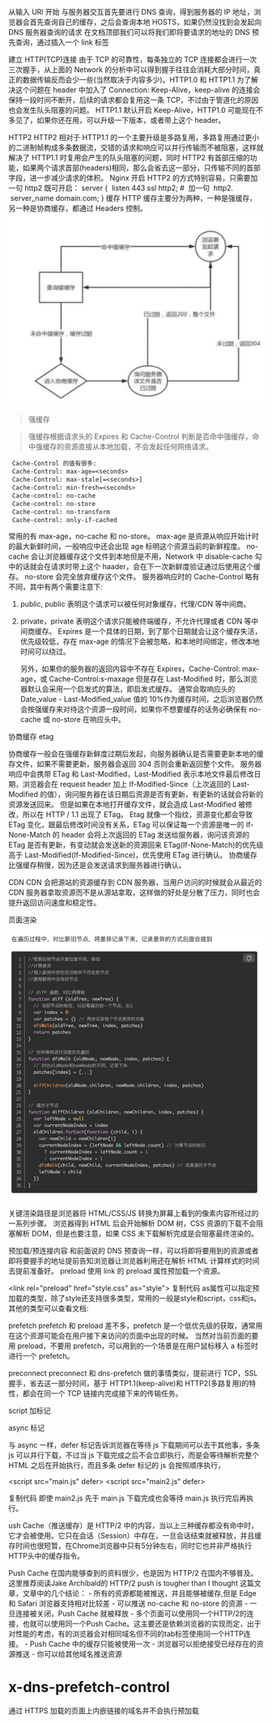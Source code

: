 从输入 URl 开始
与服务器交互首先要进行 DNS 查询，得到服务器的 IP 地址，浏览器会首先查询自己的缓存，之后会查询本地 HOSTS，如果仍然没找到会发起向 DNS 服务器查询的请求
在文档顶部我们可以将我们即将要请求的地址的 DNS 预先查询，通过插入一个 link 标签

<link rel="dns-prefetch" href="https://fonts.googleapis.com/">

建立 HTTP(TCP)连接
由于 TCP 的可靠性，每条独立的 TCP 连接都会进行一次三次握手，从上面的 Network 的分析中可以得到握手往往会消耗大部分时间，真正的数据传输反而会少一些(当然取决于内容多少)。HTTP1.0 和 HTTP1.1 为了解决这个问题在 header 中加入了 Connection: Keep-Alive，keep-alive 的连接会保持一段时间不断开，后续的请求都会复用这一条 TCP，不过由于管道化的原因也会发生队头阻塞的问题。
HTTP1.1 默认开启 Keep-Alive，HTTP1.0 可能现在不多见了，如果你还在用，可以升级一下版本，或者带上这个 header。

HTTP2
HTTP2 相对于 HTTP1.1 的一个主要升级是多路复用，多路复用通过更小的二进制帧构成多条数据流，交错的请求和响应可以并行传输而不被阻塞，这样就解决了 HTTP1.1 时复用会产生的队头阻塞的问题，同时 HTTP2 有首部压缩的功能，如果两个请求首部(headers)相同，那么会省去这一部分，只传输不同的首部字段，进一步减少请求的体积。
Nginx 开启 HTTP2 的方式特别容易，只需要加一句 http2 既可开启：
server {
 listen 443 ssl http2; #  加一句  http2.
 server_name domain.com;
}
缓存
HTTP 缓存主要分为两种，一种是强缓存，另一种是协商缓存，都通过 Headers 控制。
![avatar](https://github.com/freezestanley/rollstone/blob/main/%E5%85%B6%E4%BB%96/缓存/a.jpg)

> 强缓存

> 强缓存根据请求头的 Expires 和 Cache-Control 判断是否命中强缓存，命中强缓存的资源直接从本地加载，不会发起任何网络请求。

```
 Cache-Control 的值有很多:
 Cache-Control: max-age=<seconds>
 Cache-Control: max-stale[=<seconds>]
 Cache-Control: min-fresh=<seconds>
 Cache-control: no-cache
 Cache-control: no-store
 Cache-control: no-transform
 Cache-control: only-if-cached
```

常用的有 max-age，no-cache 和 no-store。
max-age 是资源从响应开始计时的最大新鲜时间，一般响应中还会出现 age 标明这个资源当前的新鲜程度。
no-cache 会让浏览器缓存这个文件到本地但是不用，Network 中 disable-cache 勾中的话就会在请求时带上这个 haader，会在下一次新鲜度验证通过后使用这个缓存。
no-store 会完全放弃缓存这个文件。
服务器响应时的 Cache-Control 略有不同，其中有两个需要注意下:

1. public, public 表明这个请求可以被任何对象缓存，代理/CDN 等中间商。
2. private，private 表明这个请求只能被终端缓存，不允许代理或者 CDN 等中间商缓存。
   Expires 是一个具体的日期，到了那个日期就会让这个缓存失活，优先级较低，存在 max-age 的情况下会被忽略，和本地时间绑定，修改本地时间可以绕过。

   另外，如果你的服务器的返回内容中不存在 Expires，Cache-Control: max-age，或 Cache-Control:s-maxage 但是存在 Last-Modified 时，那么浏览器默认会采用一个启发式的算法，即启发式缓存。
   通常会取响应头的 Date_value - Last-Modified_value 值的 10%作为缓存时间，之后浏览器仍然会按强缓存来对待这个资源一段时间，如果你不想要缓存的话务必确保有 no-cache 或 no-store 在响应头中。

协商缓存 etag

协商缓存一般会在强缓存新鲜度过期后发起，向服务器确认是否需要更新本地的缓存文件，如果不需要更新，服务器会返回 304 否则会重新返回整个文件。
服务器响应中会携带 ETag 和 Last-Modified，Last-Modified 表示本地文件最后修改日期，浏览器会在 request header 加上 If-Modified-Since（上次返回的 Last-Modified 的值），询问服务器在该日期后资源是否有更新，有更新的话就会将新的资源发送回来。
但是如果在本地打开缓存文件，就会造成 Last-Modified 被修改，所以在 HTTP / 1.1 出现了 ETag。
Etag 就像一个指纹，资源变化都会导致 ETag 变化，跟最后修改时间没有关系，ETag 可以保证每一个资源是唯一的
If-None-Match 的 header 会将上次返回的 ETag 发送给服务器，询问该资源的 ETag 是否有更新，有变动就会发送新的资源回来
ETag(If-None-Match)的优先级高于 Last-Modified(If-Modified-Since)，优先使用 ETag 进行确认。
协商缓存比强缓存稍慢，因为还是会发送请求到服务器进行确认。

CDN
CDN 会把源站的资源缓存到 CDN 服务器，当用户访问的时候就会从最近的 CDN 服务器拿取资源而不是从源站拿取，这样做的好处是分散了压力，同时也会提升返回访问速度和稳定性。

页面渲染

![avatar](https://github.com/freezestanley/rollstone/blob/main/%E5%85%B6%E4%BB%96/diff/b.jpg)

关键渲染路径是浏览器将 HTML/CSS/JS 转换为屏幕上看到的像素内容所经过的一系列步骤。
浏览器得到 HTML 后会开始解析 DOM 树，CSS 资源的下载不会阻塞解析 DOM，但是也要注意，如果 CSS 未下载解析完成是会阻塞最终渲染的。

预加载/预连接内容
和前面说的 DNS 预查询一样，可以将即将要用到的资源或者即将要握手的地址提前告知浏览器让浏览器利用还在解析 HTML 计算样式的时间去提前准备好。
preload
使用 link 的 preload 属性预加载一个资源。

<link rel="preload" href="style.css" as="style">
复制代码
as属性可以指定预加载的类型，除了style还支持很多类型，常用的一般是style和script，css和js。
其他的类型可以查看文档:

prefetch
prefetch 和 preload 差不多，prefetch 是一个低优先级的获取，通常用在这个资源可能会在用户接下来访问的页面中出现的时候。
当然对当前页面的要用 preload，不要用 prefetch，可以用到的一个场景是在用户鼠标移入 a 标签时进行一个 prefetch。

preconnect
preconnect 和 dns-prefetch 做的事情类似，提前进行 TCP，SSL 握手，省去这一部分时间，基于 HTTP1.1(keep-alive)和 HTTP2(多路复用)的特性，都会在同一个 TCP 链接内完成接下来的传输任务。

script 加标记

async 标记

<script src="main.js" async>
async标记告诉浏览器在等待js下载期间可以去干其他事，当js下载完成后会立即(尽快)执行，多条js可以并行下载。
async的好处是让多条js不会互相等待，下载期间浏览器会去干其他事(继续解析HTML等)，异步下载，异步执行。
defer标记
<script src="main.js" defer></script>

与 async 一样，defer 标记告诉浏览器在等待 js 下载期间可以去干其他事，多条 js 可以并行下载，不过当 js 下载完成之后不会立即执行，而是会等待解析完整个 HTML 之后在开始执行，而且多条 defer 标记的 js 会按照顺序执行，

<script src="main.js" defer></script>
<script src="main2.js" defer></script>

复制代码
即使 main2.js 先于 main.js 下载完成也会等待 main.js 执行完后再执行。

ush Cache（推送缓存）是 HTTP/2 中的内容，当以上三种缓存都没有命中时，它才会被使用。它只在会话（Session）中存在，一旦会话结束就被释放，并且缓存时间也很短暂，在Chrome浏览器中只有5分钟左右，同时它也并非严格执行HTTP头中的缓存指令。

Push Cache 在国内能够查到的资料很少，也是因为 HTTP/2 在国内不够普及。这里推荐阅读Jake Archibald的 HTTP/2 push is tougher than I thought 这篇文章，文章中的几个结论： - 所有的资源都能被推送，并且能够被缓存,但是 Edge 和 Safari 浏览器支持相对比较差 - 可以推送 no-cache 和 no-store 的资源 - 一旦连接被关闭，Push Cache 就被释放 - 多个页面可以使用同一个HTTP/2的连接，也就可以使用同一个Push Cache。这主要还是依赖浏览器的实现而定，出于对性能的考虑，有的浏览器会对相同域名但不同的tab标签使用同一个HTTP连接。 - Push Cache 中的缓存只能被使用一次 - 浏览器可以拒绝接受已经存在的资源推送 - 你可以给其他域名推送资源

# x-dns-prefetch-control
通过 HTTPS 加载的页面上内嵌链接的域名并不会执行预加载
<meta http-equiv="x-dns-prefetch-control" content="on">
<link rel="dns-prefetch" href="//www.spreadfirefox.com">
<link rel="preload" as="font">
